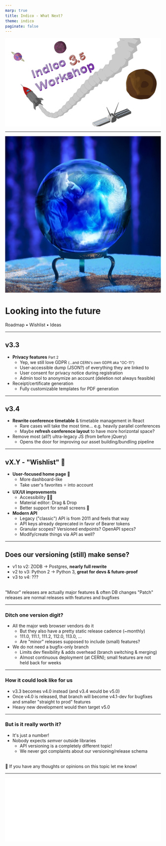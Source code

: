 ```yaml
---
marp: true
title: Indico - What Next?
theme: indico
paginate: false
---
```


<!-- _backgroundColor: #449288 -->

![bg](assets/splash.png)

---

<!-- _footer: '
  Adrian Mönnich • Indico Workshop 3.5 • March 2023<br>
  Picture: ["Crystal Ball" by Jeffrey](https://www.flickr.com/photos/jb912/25501052393/) (CC BY-ND)
' -->

<style scoped>
  section {
    padding-right: 20px;
  }
</style>

![bg right:35%](assets/future/crystal-ball.jpg)

# Looking into the future

Roadmap • Wishlist • Ideas

---

## v3.3

- **Privacy features** <small>Part 2</small>
  - Yep, we still love GDPR <small>(...and CERN's own GDPR aka "OC-11")</small>
  - User-accessible dump (JSON?) of everything they are linked to 
  - User consent for privacy notice during registration
  - Admin tool to anonymize an account (deletion not always feasible)
- Receipt/certificate generation
  - Fully customizable templates for PDF generation

---

## v3.4

- **Rewrite conference timetable** & timetable management in React
  - Rare cases will take the most time... e.g. heavily parallel conferences
  - Maybe **refresh conference layout** to have more horizontal space?
- Remove most (all?) ultra-legacy JS (from before jQuery)
  - Opens the door for improving our asset building/bundling pipeline

---

## vX.Y - "Wishlist" 🌠

- **User-focused home page** 🧑
  - More dashboard-like
  - Take user's favorites ⭐ into account
- **UX/UI improvements**
  - Accessibility 👨‍🦯
  - Material editor: Drag & Drop
  - Better support for small screens 📱
- **Modern API**
  - Legacy ("classic") API is from 2011 and feels that way
  - API keys already deprecated in favor of Bearer tokens
  - Granular scopes? Versioned endpoints? OpenAPI specs?
  - Modify/create things via API as well?

---

<style scoped>
  ul + p {
    margin-top: 0.5rem;
  }
</style>

## Does our versioning (still) make sense?

- v1 to v2: ZODB -> Postgres, **nearly full rewrite**
- v2 to v3: Python 2 -> Python 3, **great for devs & future-proof**
- v3 to v4: ???

"Minor" releases are actually major features & often DB changes
"Patch" releases are normal releases with features and bugfixes

---

### Ditch one version digit?

- All the major web browser vendors do it
  - But they also have a pretty static release cadence (~monthly)
  - 111.0, 111.1, 111.2, 112.0, 113.0, ...
  - Are "minor" releases supposed to include (small) features?
- We do not need a bugfix-only branch
  - Limits dev flexibility & adds overhead (branch switching & merging)
  - Almost continuous deployment (at CERN); small features are not held back for weeks

---

### How it could look like for us

- v3.3 becomes v4.0 instead (and v3.4 would be v5.0)
- Once v4.0 is released, that branch will become v4.1-dev for bugfixes and smaller "straight to prod" features
- Heavy new development would then target v5.0

---

<style scoped>
  ul + p {
    margin-top: 2rem;
  }
</style>

### But is it really worth it?

- It's just a number!
- Nobody expects *semver* outside libraries
  - API versioning is a completely different topic!
  - We never got complaints about our versioning/release schema

🧠 If you have any thoughts or opinions on this topic let me know!

<!-- _footer: semver: Semantic Versioning -->

---

<!-- _backgroundColor: #021e2b -->

![bg 25%](assets/indico-logo-mono.png)
